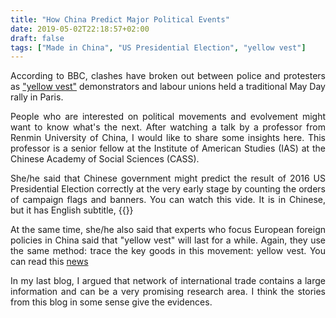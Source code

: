 ```yaml
---
title: "How China Predict Major Political Events"
date: 2019-05-02T22:18:57+02:00
draft: false
tags: ["Made in China", "US Presidential Election", "yellow vest"]
---
```

<div style="text-align:justify">

According to BBC, clashes have broken out between police and protesters as ["yellow vest"](https://www.bbc.com/news/av/48128818/police-fire-tear-gas-as-paris-may-day-protests-turn-violent) demonstrators and labour unions held a traditional May Day rally in Paris.

People who are interested on political movements and evolvement might want to know what's the next. After watching a talk by a professor from Renmin University of China, I would like to share some insights here. This professor is a senior fellow at the Institute of American Studies (IAS) at the Chinese Academy of Social Sciences (CASS).

She/he said that Chinese government might predict the result of 2016 US Presidential Election correctly at the very early stage by counting the orders of campaign flags and banners. You can watch this vide. It is in Chinese, but it has English subtitle,
{{<youtube YglAUOb5R4s>}}

At the same time, she/he also said that experts who focus European foreign policies in China said that "yellow vest" will last for a while. Again, they use the same method: trace the key goods in this movement: yellow vest. You can read this [news](https://www.scmp.com/news/china/society/article/2180419/seen-tv-chinese-hi-vis-vests-and-europes-yellow-jacket-protests)

In my last blog, I argued that network of international trade contains a large information and can be a very promising research area. I think the stories from this blog in some sense give the evidences.
